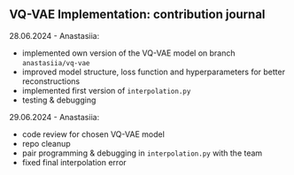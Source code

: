 ## VQ-VAE Implementation: contribution journal

28.06.2024 - Anastasiia:
- implemented own version of the VQ-VAE model on branch `anastasiia/vq-vae`
- improved model structure, loss function and hyperparameters for better reconstructions
- implemented first version of `interpolation.py`
- testing & debugging

29.06.2024 - Anastasiia:
- code review for chosen VQ-VAE model
- repo cleanup
- pair programming & debugging in `interpolation.py` with the team
- fixed final interpolation error
